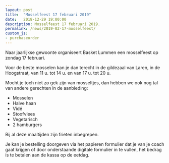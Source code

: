 ```yaml
---
layout: post
title:  "Mosselfeest 17 februari 2019"
date:   2018-12-29 19:00:00
description: Mosselfeest 17 februari 2019.
permalink: /news/2019-02-17-mosselfeest/
custom_js:
- purchaseorder
---
```


Naar jaarlijkse gewoonte organiseert Basket Lummen een mosselfeest op zondag 17 februari.

Voor de beste mosselen kan je dan terecht in de gildezaal van Laren, in de Hoogstraat, van 11 u. tot 14 u. en van 17 u. tot 20 u.

Mocht je toch niet zo gek zijn van mosseltjes, dan hebben we ook nog tal van andere gerechten in de aanbieding:

- Mosselen
- Halve haan
- Vidé
- Stoofvlees
- Vegetarisch
- 2 hamburgers

Bij al deze maaltijden zijn frieten inbegrepen.

Je kan je bestelling doorgeven via het papieren formulier dat je van je coach gaat krijgen of door onderstaande digitale formulier in te vullen, het bedrag is te betalen aan de kassa op de eetdag.

<div data-saleid="deb2af44-e401-48e3-9ee1-afba8413350c"  data-title="Plaats je bestelling" data-buttontext="Bestellen"  data-nexttext="Nog een bestelling plaatsen"></div>
